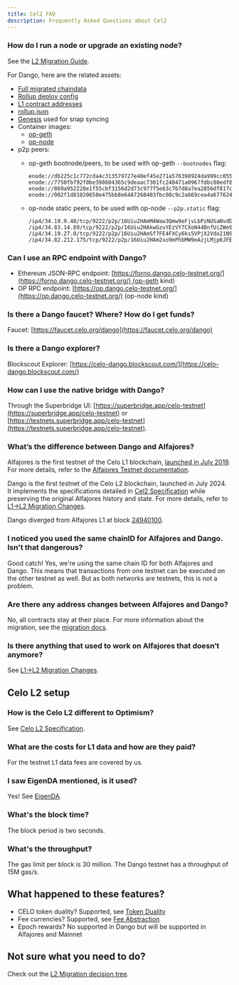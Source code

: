 ```yaml
---
title: Cel2 FAQ
description: Frequently Asked Questions about Cel2
---
```


### How do I run a node or upgrade an existing node?

See the [L2 Migration Guide](/docs/cel2/l2-operator-guide.md).

For Dango, here are the related assets:
- [Full migrated chaindata](https://storage.googleapis.com/cel2-rollup-files/dango/dango-migrated-datadir.tar.zst)
- [Rollup deploy config](https://storage.googleapis.com/cel2-rollup-files/dango/config.json)
- [L1 contract addresses](https://storage.googleapis.com/cel2-rollup-files/dango/deployment-l1.json)
- [rollup.json](https://storage.googleapis.com/cel2-rollup-files/dango/rollup.json)
- [Genesis](https://storage.googleapis.com/cel2-rollup-files/dango/genesis.json) used for snap syncing
- Container images:
  - [op-geth](https://us-west1-docker.pkg.dev/devopsre/celo-blockchain-public/op-geth:badaf7f297762fbda117bc654b744e74a0ad6fe1)
  - [op-node](https://us-west1-docker.pkg.dev/devopsre/celo-blockchain-public/op-node:42f2a5bbb7218c0828a996c48ad6bceb1e5f561a)
- p2p peers:
  - op-geth bootnode/peers, to be used with op-geth `--bootnodes` flag:

    ```text
    enode://db225c1c772cda4c313579727e40ef45e271a576398924da999cc0554caee9da70d866a7dfe8ec3da4dcb01980a8190f119d2bde36793dd5f2a761ab4841b31a@34.168.4.176:30303
    enode://7750fb792f0be398604365c9deaac7301fc248471a0967fdbc80edf89c3c5f78dbff99880e6a3c9c0649f6fed6b64951fcf15ac3530e951c57d3cf0bf48e8c92@34.127.40.210:30303
    enode://869a952220e1f55cbf3156d2d73c977f5e63c7b7d8a7ea2856df817c10e755b5925db9daf006de7a28f6503c3fc073db647fb32da94a64ad0204863df2d63238@35.247.10.212:30303
    enode://002f1d81020650e475bb8e6487268403fbc08c9c2a669cea4a677624a708fd0120d6da49164ba44c57f4570ddd847d79038b746b2254fb16b720630b2ff7c240@34.82.47.120:30303
    ```

  - op-node static peers, to be used with op-node `--p2p.static` flag:

    ```text
    /ip4/34.19.9.48/tcp/9222/p2p/16Uiu2HAmM4Waw3Qmw9eFjvLbPzNUSaNvdD91RzodwxDzTXCM3Rp1
    /ip4/34.83.14.89/tcp/9222/p2p/16Uiu2HAkwGzuYEzVY7CXoN44BnfUiZWe92TMU1dJesbAi4CYGQFS
    /ip4/34.19.27.0/tcp/9222/p2p/16Uiu2HAmSf7FE4FXCy6ks5VPjX2Vdo21N9H3PQk7H7T8HbDMqEB8
    /ip4/34.82.212.175/tcp/9222/p2p/16Uiu2HAm2xo9mPhbMW9eAzjLMjp6JFEa1gijWu2CsBpWEqVWh7Kg
    ```

### Can I use an RPC endpoint with Dango?

- Ethereum JSON-RPC endpoint: [https://forno.dango.celo-testnet.org/](https://forno.dango.celo-testnet.org/) (op-geth kind)
- OP RPC endpoint: [https://op.dango.celo-testnet.org/](https://op.dango.celo-testnet.org/) (op-node kind)

### Is there a Dango faucet? Where? How do I get funds?

Faucet: [https://faucet.celo.org/dango](https://faucet.celo.org/dango)

### Is there a Dango explorer?

Blockscout Explorer: [https://celo-dango.blockscout.com/](https://celo-dango.blockscout.com/)

### How can I use the native bridge with Dango?

Through the Superbridge UI: [https://superbridge.app/celo-testnet](https://superbridge.app/celo-testnet) or [https://testnets.superbridge.app/celo-testnet](https://testnets.superbridge.app/celo-testnet).

### What’s the difference between Dango and Alfajores?

Alfajores is the first testnet of the Celo L1 blockchain, [launched in July 2019](https://blog.celo.org/introducing-alfajores-1b162ebcb44d). For more details, refer to the [Alfajores Testnet documentation](https://docs.celo.org/network/alfajores).

Dango is the first testnet of the Celo L2 blockchain, launched in July 2024.
It implements the specifications detailed in [Cel2 Specification](https://specs.celo.org/root.html) while preserving the original Alfajores history and state.
For more details, refer to [L1→L2 Migration Changes](https://specs.celo.org/l2_migration.html).

Dango diverged from Alfajores L1 at block [24940100](https://celo-alfajores.blockscout.com/block/0xc0e521a7b7326064ec12f51449de16d3218de161335daaa4ae8bbed1790b4a6c).

### I noticed you used the same chainID for Alfajores and Dango. Isn't that dangerous?

Good catch! Yes, we're using the same chain ID for both Alfajores and Dango. This means that transactions from one testnet can be executed on the other testnet as well. But as both networks are testnets, this is not a problem.

### Are there any address changes between Alfajores and Dango?

No, all contracts stay at their place. For more information about the migration, see the [migration docs](https://specs.celo.org/l2_migration.html).

### Is there anything that used to work on Alfajores that doesn’t anymore?

See [L1→L2 Migration Changes](https://specs.celo.org/l2_migration.html).

## Celo L2 setup

### How is the Celo L2 different to Optimism?

See [Celo L2 Specification](https://specs.celo.org/root.html).

### What are the costs for L1 data and how are they paid?

For the testnet L1 data fees are covered by us.

### I saw EigenDA mentioned, is it used?

Yes! See [EigenDA](https://specs.celo.org/eigenda.html).

### What's the block time?

The block period is two seconds.

### What's the throughput?

The gas limit per block is 30 million. The Dango testnet has a throughput of 15M gas/s.

## What happened to these features?

- CELO token duality? Supported, see [Token Duality](https://specs.celo.org/token_duality.html)
- Fee currencies? Supported, see [Fee Abstraction](https://specs.celo.org/fee_abstraction.html)
- Epoch rewards? No supported in Dango but will be supported in Alfajores and Mainnet

## Not sure what you need to do?

Check out the [L2 Migration decision tree](/docs/cel2/decision-tree.md).
